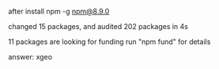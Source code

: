  after install npm -g npm@8.9.0
 
 changed 15 packages, and audited 202 packages in 4s
 
 11 packages are looking for funding
 run "npm fund" for details
 
 answer: xgeo
